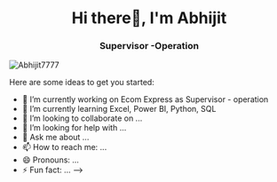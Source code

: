 <h1 align="center">Hi there👋, I'm Abhijit</h1>
<h3 align="center">Supervisor -Operation</h3>

<p align="left"> <img src="https://komarev.com/ghpvc/?username=Abhijit7777&label=Profile%20views&color=0e75b6&style=flat" alt="Abhijit7777" /> </p>

Here are some ideas to get you started:

- 🔭 I’m currently working on Ecom Express as Supervisor - operation
- 🌱 I’m currently learning Excel, Power BI, Python, SQL
- 👯 I’m looking to collaborate on ...
- 🤔 I’m looking for help with ...
- 💬 Ask me about ...
- 📫 How to reach me: ...
- 😄 Pronouns: ...
- ⚡ Fun fact: ...
-->
